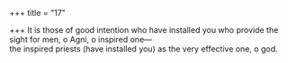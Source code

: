+++
title = "17"

+++
It is those of good intention who have installed you who provide the  sight for men, o Agni, o inspired one—  
the inspired priests (have installed you) as the very effective one, o god. 